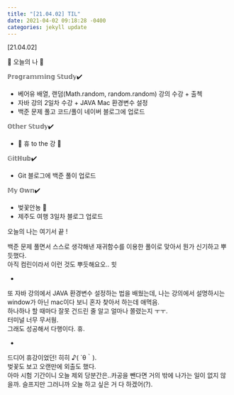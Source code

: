 ```yaml
---
title: "[21.04.02] TIL"
date: 2021-04-02 09:18:28 -0400
categories: jekyll update
---
```

[21.04.02]

🙌 오늘의 나 🙌

ℙ𝕣𝕠𝕘𝕣𝕒𝕞𝕞𝕚𝕟𝕘 𝕊𝕥𝕦𝕕𝕪✔️
- 베어유 배열, 랜덤(Math.random, random.random) 강의 수강 + 출첵
- 자바 강의 2일차 수강 + JAVA Mac 환경변수 설정
- 백준 문제 풀고 코드/풀이 네이버 블로그에 업로드

𝕆𝕥𝕙𝕖𝕣 𝕊𝕥𝕦𝕕𝕪✔️
- 🌸 휴 to the 강 🌸

𝔾𝕚𝕥ℍ𝕦𝕓✔️
- Git 블로그에 백준 풀이 업로드

𝕄𝕪 𝕆𝕨𝕟✔️
- 벚꽃안뇽 🤫
- 제주도 여행 3일차 블로그 업로드

오늘의 나는 여기서 끝 !

백준 문제 풀면서 스스로 생각해낸 재귀함수를 이용한 풀이로 맞아서 뭔가 신기하고 뿌듯했다.   
아직 컴린이라서 이런 것도 뿌듯해요오.. 힛

-
또 자바 강의에서 JAVA 환경변수 설정하는 법을 배웠는데, 나는 강의에서 설명하시는 window가 아닌 mac이다 보니 혼자 찾아서 하는데 애먹음.   
하나하나 할 때마다 잘못 건드린 줄 알고 얼마나 쫄렸는지 ㅜㅜ.   
터미널 너무 무서웡.   
그래도 성공해서 다행이다. 휴.

-
드디어 휴강이었던! 히히 ♪( ´θ｀).   
벚꽃도 보고 오랜만에 외출도 했다.   
아마 시험 기간이니 오늘 제외 당분간은..카공을 뺀다면 거의 밖에 나가는 일이 없지 않을까. 
슬프지만 그러니까 오늘 하고 싶은 거 다 하겠어(?).
